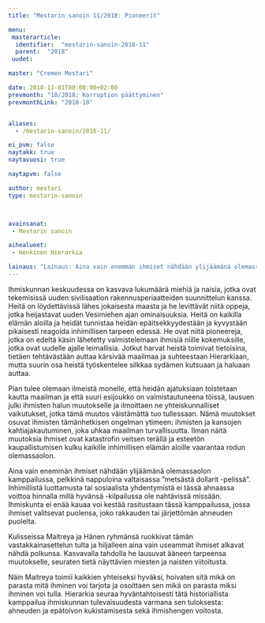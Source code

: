 ```yaml
---
title: "Mestarin sanoin 11/2018: Pioneerit"

menu:
 masterarticle:
  identifier:  "mestarin-sanoin-2018-11"
  parent:  "2018"
 uudet:

master: "Cremen Mestari"

date: 2018-11-01T00:00:00+02:00
prevmonth: "10/2018: Korruption päättyminen"
prevmonthLink: "2018-10"


aliases:
  - /mestarin-sanoin/2018-11/

ei_pvm: false
naytakk: true
naytavuosi: true

naytapvm: false

author: mestari
type: mestarin-sanoin



avainsanat:
 - Mestarin sanoin

aihealueet:
 - Henkinen Hierarkia

lainaus: "Lainaus: Aina vain enemmän ihmiset nähdään ylijäämänä olemassaolon kamppailussa, pelkkinä nappuloina valtaisassa ”metsästä dollarit -pelissä”. Inhimillistä luottamusta tai sosiaalista yhdentymistä ei tässä ahnaassa voittoa hinnalla millä hyvänsä -kilpailussa ole nahtävissä missään. Ihmiskunta ei enää kauaa voi kestää rasitustaan tässä kamppailussa, jossa ihmiset valitsevat puolensa, joko rakkauden tai järjettömän ahneuden puolelta."
---
```

<p>Ihmiskunnan keskuudessa on kasvava lukumäärä miehiä ja naisia, jotka ovat tekemisissä uuden sivilisaation rakennusperiaatteiden suunnittelun kanssa. Heitä on löydettävissä lähes jokaisesta maasta ja he levittävät niitä oppeja, jotka heijastavat uuden Vesimiehen ajan ominaisuuksia. Heitä on kaikilla elämän aloilla ja heidät tunnistaa heidän epäitsekkyydestään ja kyvystään pikaisesti reagoida inhimillisen tarpeen edessä. He ovat niitä pioneereja, jotka on edeltä käsin lähetetty valmistelemaan ihmisiä niille kokemuksille, jotka ovat uudelle ajalle leimallisia. Jotkut harvat heistä toimivat tietoisina, tietäen tehtävästään auttaa kärsivää maailmaa ja suhteestaan Hierarkiaan, mutta suurin osa heistä työskentelee silkkaa sydämen kutsuaan ja haluaan auttaa.</p>
<p>Pian tulee olemaan ilmeistä monelle, että heidän ajatuksiaan toistetaan kautta maailman ja että suuri esijoukko on valmistautuneena töissä, lausuen julki ihmisten halun muutokselle ja ilmoittaen ne yhteiskunnalliset vaikutukset, jotka tämä muutos väistämättä tuo tullessaan. Nämä muutokset osuvat ihmisten tämänhetkisen ongelman ytimeen: ihmisten ja kansojen kahtiajakautuminen, joka uhkaa maailman turvallisuutta. Ilman näitä muutoksia ihmiset ovat katastrofin veitsen terällä ja esteetön kaupallistumisen kulku kaikille inhimillisen elämän aloille vaarantaa rodun olemassaolon.</p>
<p>Aina vain enemmän ihmiset nähdään ylijäämänä olemassaolon kamppailussa, pelkkinä nappuloina valtaisassa ”metsästä dollarit -pelissä”. Inhimillistä luottamusta tai sosiaalista yhdentymistä ei tässä ahnaassa voittoa hinnalla millä hyvänsä -kilpailussa ole nahtävissä missään. Ihmiskunta ei enää kauaa voi kestää rasitustaan tässä kamppailussa, jossa ihmiset valitsevat puolensa, joko rakkauden tai järjettömän ahneuden puolelta.</p>
<p>Kulisseissa Maitreya ja Hänen ryhmänsä ruokkivat tämän vastakkainasettelun tulta ja hiljalleen aina vain useammat ihmiset alkavat nähdä polkunsa. Kasvavalla tahdolla he lausuvat ääneen tarpeensa muutokselle, seuraten tietä näyttävien miesten ja naisten viitoitusta.</p>
<p>Näin Maitreya toimii kaikkien yhteiseksi hyväksi, hoivaten sitä mikä on parasta mitä ihminen voi tarjota ja osoittaen sen mikä on parasta miksi ihminen voi tulla. Hierarkia seuraa hyväntahtoisesti tätä historiallista kamppailua ihmiskunnan tulevaisuudesta varmana sen tuloksesta: ahneuden ja epätoivon kukistamisesta sekä ihmishengen voitosta.</p>